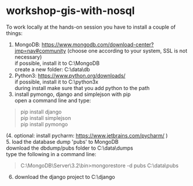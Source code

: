 # workshop-gis-with-nosql

To work locally at the hands-on session you have to install a couple of things:    
1. MongoDB: https://www.mongodb.com/download-center?jmp=nav#community (choose one according to your system, SSL is not necessary)    
  if possible, install it to C:\MongoDB     
  create a new folder: C:\data\db    
2. Python3: https://www.python.org/downloads/    
  if possible, install it to C:\python3x      
  during install make sure that you add python to the path    
3. install pymongo, django and simplejson with pip      
  open a command line and type:    
  >pip install django    
  >pip install simplejson     
  >pip install pymongo     

(4. optional: install pycharm: https://www.jetbrains.com/pycharm/ )    
5. load the database dump 'pubs' to MongoDB    
   download the dbdump/pubs folder to C:\data\dumps    
   type the following in a command line:    
   > C:\MongoDB\Server\3.2\bin>mongorestore -d pubs C:\data\pubs     

6. download the django project to C:\django
